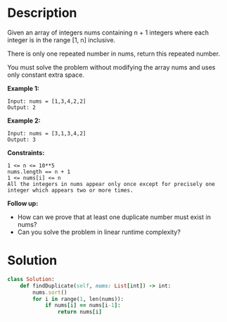 # Description
Given an array of integers nums containing n + 1 integers where each integer is in the range [1, n] inclusive.

There is only one repeated number in nums, return this repeated number.

You must solve the problem without modifying the array nums and uses only constant extra space.

**Example 1:**
```
Input: nums = [1,3,4,2,2]
Output: 2
```
**Example 2:**
```
Input: nums = [3,1,3,4,2]
Output: 3
```

**Constraints:**
```
1 <= n <= 10**5
nums.length == n + 1
1 <= nums[i] <= n
All the integers in nums appear only once except for precisely one integer which appears two or more times.
```

**Follow up:**
+ How can we prove that at least one duplicate number must exist in nums?
+ Can you solve the problem in linear runtime complexity?

# Solution
```ruby
class Solution:
    def findDuplicate(self, nums: List[int]) -> int:
        nums.sort()
        for i in range(1, len(nums)):
            if nums[i] == nums[i-1]:
                return nums[i]
```
